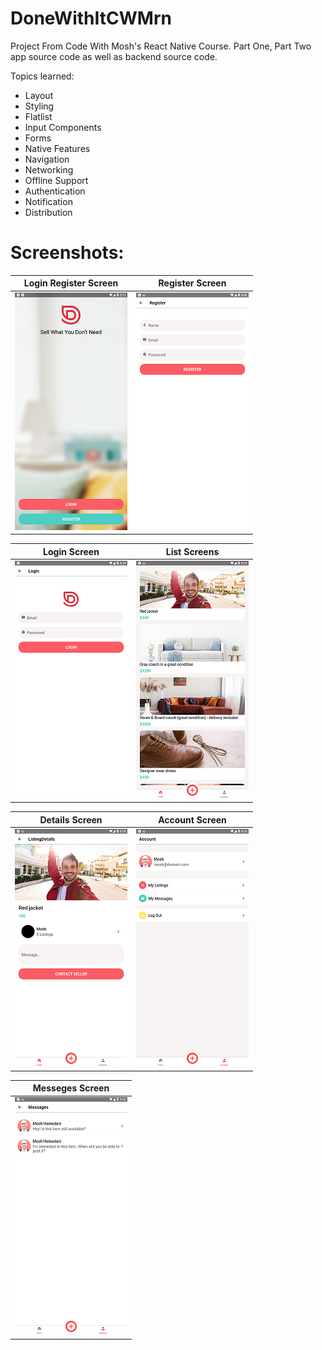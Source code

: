 # DoneWithItCWMrn

Project From Code With Mosh's React Native Course.
Part One, Part Two app source code as well as backend source code.

Topics learned:

- Layout
- Styling
- Flatlist
- Input Components
- Forms
- Native Features
- Navigation
- Networking
- Offline Support
- Authentication
- Notification
- Distribution

# Screenshots:

| Login Register Screen                                | Register Screen                                  |
| ---------------------------------------------------- | ------------------------------------------------ |
| ![LoginRegisterScreen](assets/../assets/log-reg.png) | ![RegisterScreen](assets/../assets/register.png) |

| Login Screen                               | List Screens                             |
| ------------------------------------------ | ---------------------------------------- |
| ![LoginScreen](assets/../assets/login.png) | ![ListScreen](assets/../assets/list.png) |

| Details Screen                                | Account Screen                                 |
| --------------------------------------------- | ---------------------------------------------- |
| ![DetailsScreen](assets/../assets/detail.png) | ![AccountScreen](assets/../assets/account.png) |

| Messeges Screen                                  |
| ------------------------------------------------ |
| ![MessagesScreen](assets/../assets/messeges.png) |
